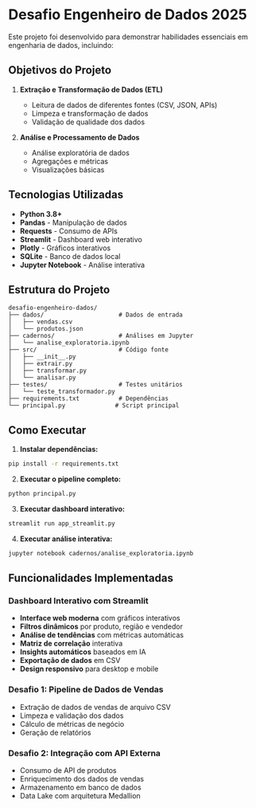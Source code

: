 # Desafio Engenheiro de Dados 2025

Este projeto foi desenvolvido para demonstrar habilidades essenciais em engenharia de dados, incluindo:

## Objetivos do Projeto

1. **Extração e Transformação de Dados (ETL)**
   - Leitura de dados de diferentes fontes (CSV, JSON, APIs)
   - Limpeza e transformação de dados
   - Validação de qualidade dos dados

2. **Análise e Processamento de Dados**
   - Análise exploratória de dados
   - Agregações e métricas
   - Visualizações básicas

## Tecnologias Utilizadas

- **Python 3.8+**
- **Pandas** - Manipulação de dados
- **Requests** - Consumo de APIs
- **Streamlit** - Dashboard web interativo
- **Plotly** - Gráficos interativos
- **SQLite** - Banco de dados local
- **Jupyter Notebook** - Análise interativa

## Estrutura do Projeto

```
desafio-engenheiro-dados/
├── dados/                     # Dados de entrada
│   ├── vendas.csv
│   └── produtos.json
├── cadernos/                  # Análises em Jupyter
│   └── analise_exploratoria.ipynb
├── src/                       # Código fonte
│   ├── __init__.py
│   ├── extrair.py
│   ├── transformar.py
│   └── analisar.py
├── testes/                    # Testes unitários
│   └── teste_transformador.py
├── requirements.txt           # Dependências
└── principal.py              # Script principal
```

## Como Executar

1. **Instalar dependências:**
```bash
pip install -r requirements.txt
```

2. **Executar o pipeline completo:**
```bash
python principal.py
```

3. **Executar dashboard interativo:**
```bash
streamlit run app_streamlit.py
```

4. **Executar análise interativa:**
```bash
jupyter notebook cadernos/analise_exploratoria.ipynb
```

## Funcionalidades Implementadas

### Dashboard Interativo com Streamlit 
- **Interface web moderna** com gráficos interativos
- **Filtros dinâmicos** por produto, região e vendedor
- **Análise de tendências** com métricas automáticas
- **Matriz de correlação** interativa
- **Insights automáticos** baseados em IA
- **Exportação de dados** em CSV
- **Design responsivo** para desktop e mobile

### Desafio 1: Pipeline de Dados de Vendas
- Extração de dados de vendas de arquivo CSV
- Limpeza e validação dos dados
- Cálculo de métricas de negócio
- Geração de relatórios

### Desafio 2: Integração com API Externa
- Consumo de API de produtos
- Enriquecimento dos dados de vendas
- Armazenamento em banco de dados
- Data Lake com arquitetura Medallion

